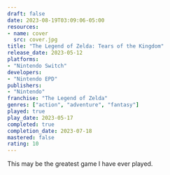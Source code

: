 ```yaml
---
draft: false
date: 2023-08-19T03:09:06-05:00
resources:
- name: cover
  src: cover.jpg
title: "The Legend of Zelda: Tears of the Kingdom"
release_date: 2023-05-12
platforms:
- "Nintendo Switch"
developers: 
- "Nintendo EPD"
publishers:
- "Nintendo"
franchise: "The Legend of Zelda"
genres: ["action", "adventure", "fantasy"]
played: true
play_date: 2023-05-17
completed: true
completion_date: 2023-07-18
mastered: false
rating: 10
---
```


This may be the greatest game I have ever played.
